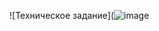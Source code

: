 ![Техническое задание](![image](https://user-images.githubusercontent.com/94033956/199013156-d6c269d4-8de4-4bf2-b9a6-fffc3c5eea26.png)


